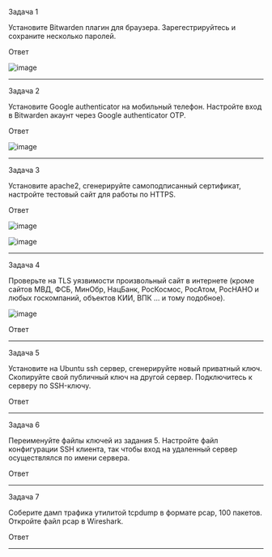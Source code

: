Задача 1

Установите Bitwarden плагин для браузера. Зарегестрируйтесь и сохраните несколько паролей.

Ответ

![image](https://user-images.githubusercontent.com/65549218/147222440-50d60301-46ca-4e90-be05-30c1f9893f2f.png)

_________________________________________________________________________________________________________________________________________________________________________________

Задача 2

Установите Google authenticator на мобильный телефон. Настройте вход в Bitwarden акаунт через Google authenticator OTP.

Ответ

![image](https://user-images.githubusercontent.com/65549218/147222248-48ef7ce7-a9dc-409d-9542-603ee0e159a2.png)

_________________________________________________________________________________________________________________________________________________________________________________

Задача 3

Установите apache2, сгенерируйте самоподписанный сертификат, настройте тестовый сайт для работы по HTTPS.

Ответ

![image](https://user-images.githubusercontent.com/65549218/147244429-33446ba0-5f7d-478d-a7e9-167019b5dc5b.png)

![image](https://user-images.githubusercontent.com/65549218/147244323-0cf57315-5b1b-48c7-a911-807f7f5c9c22.png)

_________________________________________________________________________________________________________________________________________________________________________________

Задача 4

Проверьте на TLS уязвимости произвольный сайт в интернете (кроме сайтов МВД, ФСБ, МинОбр, НацБанк, РосКосмос, РосАтом, РосНАНО и любых госкомпаний, объектов КИИ, ВПК ... и тому подобное).

![image](https://user-images.githubusercontent.com/65549218/147245573-cc4114f4-0799-40ed-848b-3e4922084dd8.png)

Ответ
_________________________________________________________________________________________________________________________________________________________________________________

Задача 5

Установите на Ubuntu ssh сервер, сгенерируйте новый приватный ключ. Скопируйте свой публичный ключ на другой сервер. Подключитесь к серверу по SSH-ключу.

Ответ
_________________________________________________________________________________________________________________________________________________________________________________

Задача 6

Переименуйте файлы ключей из задания 5. Настройте файл конфигурации SSH клиента, так чтобы вход на удаленный сервер осуществлялся по имени сервера.


Ответ
_________________________________________________________________________________________________________________________________________________________________________________

Задача 7

Соберите дамп трафика утилитой tcpdump в формате pcap, 100 пакетов. Откройте файл pcap в Wireshark.


Ответ
_________________________________________________________________________________________________________________________________________________________________________________
